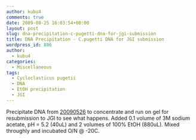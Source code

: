 ```yaml
---
author: kubu4
comments: true
date: 2009-08-25 16:03:54+00:00
layout: post
slug: dna-precipitation-c-pugetti-dna-for-jgi-submission
title: DNA Precipitation - C.pugetti DNA for JGI submission
wordpress_id: 886
author:
  - kubu4
categories:
  - Miscellaneous
tags:
  - Cycloclasticus pugetii
  - DNA
  - EtOH precipitation
  - JGI
---
```


Precipitate DNA from [20090526](/Sam%27s+Working+Notebook+Jan-May+2009#sjw20090526) to concentrate and run on gel for resubmission to JGI to see what happens. Added 0.1 volume of 3M sodium acetate, pH = 5.2 (40uL) and 2 volumes of 100% EtOH (880uL). Mixed throughly and incubated O/N @ -20C.
